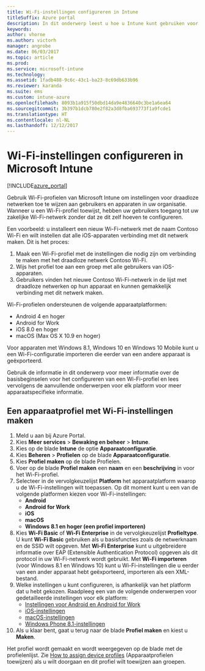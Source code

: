 ```yaml
---
title: Wi-Fi-instellingen configureren in Intune
titleSuffix: Azure portal
description: In dit onderwerp leest u hoe u Intune kunt gebruiken voor het configureren van Wi-Fi-verbindingen op de apparaten die u beheert."
keywords: 
author: vhorne
ms.author: victorh
manager: angrobe
ms.date: 06/03/2017
ms.topic: article
ms.prod: 
ms.service: microsoft-intune
ms.technology: 
ms.assetid: 1fadb488-9c6c-43c1-ba23-8c69db633b96
ms.reviewer: karanda
ms.suite: ems
ms.custom: intune-azure
ms.openlocfilehash: 8093b1a915f50dbd14da9e4836640c3be1a6ea64
ms.sourcegitcommit: 3b397b1dcb780e2f82a3d8fba693773f1a9fcde1
ms.translationtype: HT
ms.contentlocale: nl-NL
ms.lasthandoff: 12/12/2017
---
```

# <a name="how-to-configure-wi-fi-settings-in-microsoft-intune"></a>Wi-Fi-instellingen configureren in Microsoft Intune

[!INCLUDE[azure_portal](./includes/azure_portal.md)]

Gebruik Wi-Fi-profielen van Microsoft Intune om instellingen voor draadloze netwerken toe te wijzen aan gebruikers en apparaten in uw organisatie. Wanneer u een Wi-Fi-profiel toewijst, hebben uw gebruikers toegang tot uw zakelijke Wi-Fi-netwerk zonder dat ze dit zelf hoeven te configureren.

Een voorbeeld: u installeert een nieuw Wi-Fi-netwerk met de naam Contoso Wi-Fi en wilt instellen dat alle iOS-apparaten verbinding met dit netwerk maken. Dit is het proces:

1. Maak een Wi-Fi-profiel met de instellingen die nodig zijn om verbinding te maken met het draadloze netwerk Contoso Wi-Fi.
2. Wijs het profiel toe aan een groep met alle gebruikers van iOS-apparaten.
3. Gebruikers vinden het nieuwe Contoso Wi-Fi-netwerk in de lijst met draadloze netwerken op hun apparaat en kunnen gemakkelijk verbinding met dit netwerk maken.

Wi-Fi-profielen ondersteunen de volgende apparaatplatformen:

- Android 4 en hoger
- Android for Work
- iOS 8.0 en hoger
- macOS (Max OS X 10.9 en hoger)

Voor apparaten met Windows 8.1, Windows 10 en Windows 10 Mobile kunt u een Wi-Fi-configuratie importeren die eerder van een andere apparaat is geëxporteerd.

Gebruik de informatie in dit onderwerp voor meer informatie over de basisbeginselen voor het configureren van een Wi-Fi-profiel en lees vervolgens de aanvullende onderwerpen voor elk platform voor meer apparaatspecifieke informatie.

## <a name="create-a-device-profile-containing-wi-fi-settings"></a>Een apparaatprofiel met Wi-Fi-instellingen maken

1. Meld u aan bij Azure Portal.
2. Kies **Meer services** > **Bewaking en beheer** > **Intune**.
3. Kies op de blade **Intune** de optie **Apparaatconfiguratie**.
2. Kies **Beheren** > **Profielen** op de blade **Apparaatconfiguratie**.
3. Kies **Profiel maken** op de blade Profielen.
4. Voer op de blade **Profiel maken** een **naam** en een **beschrijving** in voor het Wi-Fi-profiel.
5. Selecteer in de vervolgkeuzelijst **Platform** het apparaatplatform waarop u de Wi-Fi-instellingen wilt toepassen. Op dit moment kunt u een van de volgende platformen kiezen voor Wi-Fi-instellingen:
    - **Android**
    - **Android for Work**
    - **iOS**
    - **macOS**
    - **Windows 8.1 en hoger (een profiel importeren)**
6. Kies **Wi-Fi Basic** of **Wi-Fi Enterprise** in de vervolgkeuzelijst **Profieltype**. U kunt **Wi-Fi Basic** gebruiken als u basisfuncties zoals de netwerknaam en de SSID wilt opgeven. Met **Wi-Fi Enterprise** kunt u uitgebreidere informatie over EAP (Extensible Authentication Protocol) opgeven als dit protocol in uw Wi-Fi-netwerk wordt gebruikt. Met **Wi-Fi importeren** (voor Windows 8.1 en Windows 10) kunt u Wi-Fi-instellingen die u eerder van een ander apparaat hebt geëxporteerd, importeren als een XML-bestand.
7. Welke instellingen u kunt configureren, is afhankelijk van het platform dat u hebt gekozen. Raadpleeg een van de volgende onderwerpen voor gedetailleerde instellingen voor elk platform:
    - [Instellingen voor Android en Android for Work](wi-fi-settings-android.md)
    - [iOS-instellingen](wi-fi-settings-ios.md)
    - [macOS-instellingen](wi-fi-settings-macos.md)
    - [Windows Phone 8.1-instellingen](wi-fi-settings-import-windows-8-1.md)
8. Als u klaar bent, gaat u terug naar de blade **Profiel maken** en kiest u **Maken**.

Het profiel wordt gemaakt en wordt weergegeven op de blade met de profielenlijst.
Zie [How to assign device profiles](device-profile-assign.md) (Apparaatprofielen toewijzen) als u wilt doorgaan en dit profiel wilt toewijzen aan groepen.
